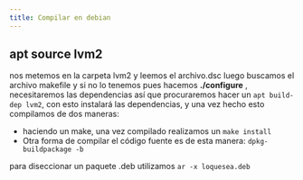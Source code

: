 ```yaml
---
title: Compilar en debian
---
```


## apt source lvm2
nos metemos en la carpeta lvm2 y leemos el archivo.dsc
luego buscamos el archivo makefile y si no lo tenemos pues hacemos **./configure** , necesitaremos las dependencias así que procuraremos hacer un `apt build-dep lvm2`,
con esto instalará las dependencias, y una vez hecho esto compilamos de dos maneras:
- haciendo un make, una vez compilado realizamos un `make install`
- Otra forma de compilar el código fuente es de esta manera: `dpkg-buildpackage -b`

para diseccionar un paquete .deb utilizamos `ar -x loquesea.deb`
